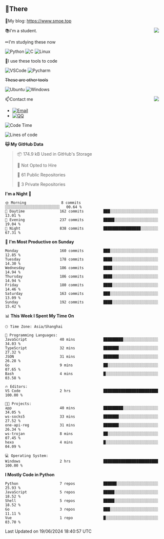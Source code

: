 
## 👏There

📰My blog: https://www.smoe.top

<img align="right" src="https://github-readme-stats.vercel.app/api/top-langs/?username=AkashiCoin"/>


📚I'm a student.

✏I'm studying these now

![Python](https://img.shields.io/badge/-Python-blue?style=flat-square&logo=Python&logoColor=fff)
![C](https://img.shields.io/badge/-C-585858?style=flat-square&logo=C&logoColor=fff)
![Linux](https://img.shields.io/badge/-Linux-black?style=flat-square&logo=Linux&logoColor=fff)

🔨I use these tools to code

![VSCode](https://img.shields.io/badge/-VSCode-blue?style=flat-square&logo=visualstudiocode&logoColor=fff)
![Pycharm](https://img.shields.io/badge/-Pycharm-green?style=flat-square&logo=pycharm&logoColor=fff)

 ~~These are other tools~~

![Ubuntu](https://img.shields.io/badge/-Ubuntu-orange?style=flat-square&logo=Ubuntu&logoColor=fff)
![Windows](https://img.shields.io/badge/-Windows-blue?style=flat-square&logo=Windows&logoColor=fff)

<img align="right" src="https://github-readme-stats.vercel.app/api?username=AkashiCoin" />


📫Contact me

* [![Email](https://img.shields.io/badge/Email-l1040186796@gmail.com-1?style=social&logoColor=fff)](mailto:l1040186796@gmail.com)
* [![QQ](https://img.shields.io/badge/QQ-1040186796-1?style=social&logoColor=fff)](tencent://AddContact/?fromId=45&fromSubId=1&subcmd=all&uin=1040186796&website=www.oicqzone.com)

<!--START_SECTION:waka-->
![Code Time](http://img.shields.io/badge/Code%20Time-1%2C196%20hrs%2018%20mins-blue)

![Lines of code](https://img.shields.io/badge/From%20Hello%20World%20I%27ve%20Written-269.0%20thousand%20lines%20of%20code-blue)

**🐱 My GitHub Data** 

> 📦 174.9 kB Used in GitHub's Storage 
 > 
> 🚫 Not Opted to Hire
 > 
> 📜 61 Public Repositories 
 > 
> 🔑 3 Private Repositories 
 > 
**I'm a Night 🦉** 

```text
🌞 Morning                8 commits           ░░░░░░░░░░░░░░░░░░░░░░░░░   00.64 % 
🌆 Daytime                162 commits         ███░░░░░░░░░░░░░░░░░░░░░░   13.01 % 
🌃 Evening                237 commits         █████░░░░░░░░░░░░░░░░░░░░   19.04 % 
🌙 Night                  838 commits         █████████████████░░░░░░░░   67.31 % 
```
📅 **I'm Most Productive on Sunday** 

```text
Monday                   160 commits         ███░░░░░░░░░░░░░░░░░░░░░░   12.85 % 
Tuesday                  178 commits         ████░░░░░░░░░░░░░░░░░░░░░   14.30 % 
Wednesday                186 commits         ████░░░░░░░░░░░░░░░░░░░░░   14.94 % 
Thursday                 186 commits         ████░░░░░░░░░░░░░░░░░░░░░   14.94 % 
Friday                   180 commits         ████░░░░░░░░░░░░░░░░░░░░░   14.46 % 
Saturday                 163 commits         ███░░░░░░░░░░░░░░░░░░░░░░   13.09 % 
Sunday                   192 commits         ████░░░░░░░░░░░░░░░░░░░░░   15.42 % 
```


📊 **This Week I Spent My Time On** 

```text
🕑︎ Time Zone: Asia/Shanghai

💬 Programming Languages: 
JavaScript               40 mins             █████████░░░░░░░░░░░░░░░░   34.03 % 
TypeScript               32 mins             ███████░░░░░░░░░░░░░░░░░░   27.32 % 
JSON                     31 mins             ███████░░░░░░░░░░░░░░░░░░   26.28 % 
Go                       9 mins              ██░░░░░░░░░░░░░░░░░░░░░░░   07.65 % 
Bash                     4 mins              █░░░░░░░░░░░░░░░░░░░░░░░░   03.58 % 

🔥 Editors: 
VS Code                  2 hrs               █████████████████████████   100.00 % 

🐱‍💻 Projects: 
app                      40 mins             █████████░░░░░░░░░░░░░░░░   34.05 % 
ws-socks5                33 mins             ███████░░░░░░░░░░░░░░░░░░   27.52 % 
one-api-reg              31 mins             ███████░░░░░░░░░░░░░░░░░░   26.34 % 
ws-trojan                8 mins              ██░░░░░░░░░░░░░░░░░░░░░░░   07.45 % 
hexo                     4 mins              █░░░░░░░░░░░░░░░░░░░░░░░░   04.09 % 

💻 Operating System: 
Windows                  2 hrs               █████████████████████████   100.00 % 
```

**I Mostly Code in Python** 

```text
Python                   7 repos             ██████░░░░░░░░░░░░░░░░░░░   25.93 % 
JavaScript               5 repos             █████░░░░░░░░░░░░░░░░░░░░   18.52 % 
Shell                    5 repos             █████░░░░░░░░░░░░░░░░░░░░   18.52 % 
Go                       3 repos             ███░░░░░░░░░░░░░░░░░░░░░░   11.11 % 
Vue                      1 repo              █░░░░░░░░░░░░░░░░░░░░░░░░   03.70 % 
```




 Last Updated on 19/06/2024 18:40:57 UTC
<!--END_SECTION:waka-->
